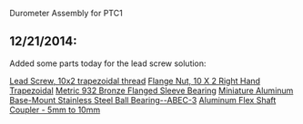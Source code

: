 Durometer Assembly for PTC1


12/21/2014:
-----------
Added some parts today for the lead screw solution:

[Lead Screw, 10x2 trapezoidal thread](http://www.roton.com/Mating_Components.aspx?family=7060746)
[Flange Nut, 10 X 2 Right Hand Trapezoidal](http://www.roton.com/Mating_Components.aspx?family=7060746)
[Metric 932 Bronze Flanged Sleeve Bearing](http://www.mcmaster.com/#5448t5/=v4ov9x)
[Miniature Aluminum Base-Mount Stainless Steel Ball Bearing--ABEC-3](http://www.mcmaster.com/#8600n14/=v4mbid)
[Aluminum Flex Shaft Coupler - 5mm to 10mm](http://www.adafruit.com/products/1177)